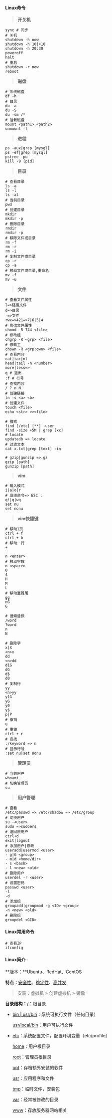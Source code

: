 #### Linux命令

> **开关机**

```shell
sync # 同步
# 关机
shutdown -h now 
shutdown -h 10|+10
shutdown -h 20:30
poweroff
halt
# 重启
shutdown -r now 
reboot
```

> **磁盘**

```shell
# 系统磁盘
df -h
# 目录
du -a
du -S
du -sm /*
# 挂载磁盘
mount <path1> <path2>
unmount -f
```

> **进程**

```shell
ps -aux|grep [mysql]
ps -ef|grep [mysql]
pstree -pu
kill -9 [pid]
```

> **目录**

```shell
# 查看目录
ls -a
ls -l
ls -al
# 当前目录
pwd
# 创建目录
mkdir
mkdir -p
# 删除目录
rmdir 
rmdir -p 
# 移除文件或目录
rm -f
rm -r
rm -i
# 复制文件或目录
cp -r
cp -a
# 移动文件或目录,重命名
mv -f
mv -u
```

> **文件**

```shell
# 查看文件属性
l=>链接文件
d=>目录
-=>文件
rwx=>421=>7|6|5|4
# 修改文件属性
chmod -R 744 <file>
# 修改组
chgrp -R <grp> <file>
# 修改主
chown -R <grp:own> <file>
# 查看内容
cat|tac|nl
head|tail -n <number>
more|less=>
q # 退出
:f # 行号
# 查找内容
/ ? n N
# 创建链接
ln -s <a> <b>
# 创建文件
touch <file>
echo <str> >><file>
```

```shell
# 搜索
find [/etc] [**] -user
find -size +5M | grep [xx]
# locate
updatedb => locate
# 过滤文本
cat x.txt|grep [text] -in
```

```shell
# gzip|gunzip =>.gz
gzip [path]
gunzip [path]
```



> **vim**

```shell
# 输入模式
i|a|o|r
# 底线命令=> ESC :
q!|q|wq
set nu
set nonu
```

> **vim快捷键**

```shell
# 移动1页
ctrl + f
ctrl + b
# 移动一行
+
-
n <enter>
# 移动字数
n <space>
0
$
H
M
L
# 移动至首尾
gg
nG
G
```

```shell
# 搜索替换
/word
?word
n
N
```

```shell
# 删除字
x|X
<n>x
dd
<n>dd
d1G
dG
d$
d0
# 复制行
yy
<n>yy
y1G
yG
y0
y$
p|P
# 撤销
u
# 重做
ctrl + r
# 查找
:/keyword => n
# 显示行号
:set nu|set nonu
```

> **管理员**

```shell
# 当前用户
whoami
# 切换管理员
su
```

> **用户管理**

```shell
# 查看
/etc/passwd => /etc/shadow => /etc/group
# 切换用户
su -<user>
sudo =>sudoers
# 退回原用户
ctrl+d
exit|logout
# 添加用户|修改
useradd|usermod <user>
- g|G <group>
- m|d <home/dir>
- s <bash>
- l <new> <old>
# 删除用户
userdel -r <user>
# 设置密码
passwd <user>
-l
-d
# 添加组
groupadd|groupmod -g <ID> <group>
-n <new> <old>
# 删除组
groupdel <GID>
```

#### Linux常用命令

~~~shell
# 查看IP
ifconfig
~~~

#### Linux简介

**版本：**Ubuntu、RedHat、CentOS

**特点：**[安全性]()、[稳定性]()、[高并发]()

> 安装：虚拟机 > 创建虚拟机 > 镜像

**目录结构：**[/](/)：根目录

- [bin | usr/bin]()：系统可执行文件（任何目录）

  [usr/local/bin](usr/local/bin)：用户可执行文件

- [etc]()：系统配置文件，配置环境变量（etc/profile）

  [home]()：用户根目录

  [root]()：管理员根目录

  [opt]()：存档额外安装的软件

  [usr]()：应用程序和文件

  [tmp]()：临时文件，安装包

  [var]()：经常被修改的目录

  [www]()：存放服务器网站相关